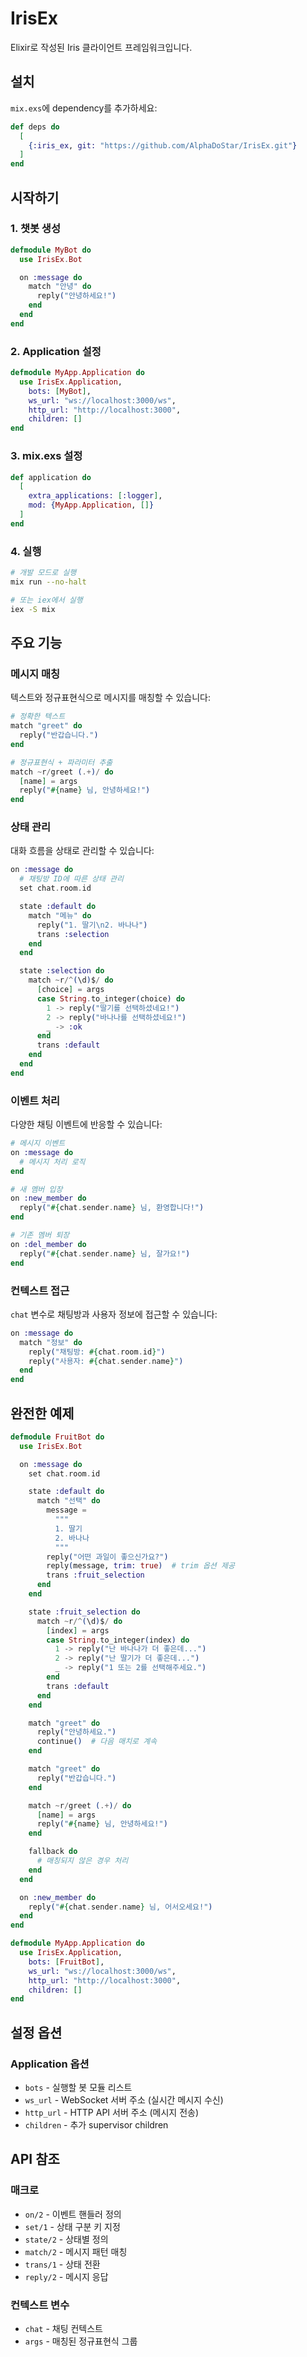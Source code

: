 # IrisEx

Elixir로 작성된 Iris 클라이언트 프레임워크입니다.

## 설치

`mix.exs`에 dependency를 추가하세요:

```elixir
def deps do
  [
    {:iris_ex, git: "https://github.com/AlphaDoStar/IrisEx.git"}
  ]
end
```

## 시작하기

### 1. 챗봇 생성

```elixir
defmodule MyBot do
  use IrisEx.Bot

  on :message do
    match "안녕" do
      reply("안녕하세요!")
    end
  end
end
```

### 2. Application 설정

```elixir
defmodule MyApp.Application do
  use IrisEx.Application,
    bots: [MyBot],
    ws_url: "ws://localhost:3000/ws",
    http_url: "http://localhost:3000",
    children: []
end
```

### 3. mix.exs 설정

```elixir
def application do
  [
    extra_applications: [:logger],
    mod: {MyApp.Application, []}
  ]
end
```

### 4. 실행

```bash
# 개발 모드로 실행
mix run --no-halt

# 또는 iex에서 실행
iex -S mix
```

## 주요 기능

### 메시지 매칭

텍스트와 정규표현식으로 메시지를 매칭할 수 있습니다:

```elixir
# 정확한 텍스트
match "greet" do
  reply("반갑습니다.")
end

# 정규표현식 + 파라미터 추출
match ~r/greet (.+)/ do
  [name] = args
  reply("#{name} 님, 안녕하세요!")
end
```

### 상태 관리

대화 흐름을 상태로 관리할 수 있습니다:

```elixir
on :message do
  # 채팅방 ID에 따른 상태 관리
  set chat.room.id

  state :default do
    match "메뉴" do
      reply("1. 딸기\n2. 바나나")
      trans :selection
    end
  end

  state :selection do
    match ~r/^(\d)$/ do
      [choice] = args
      case String.to_integer(choice) do
        1 -> reply("딸기를 선택하셨네요!")
        2 -> reply("바나나를 선택하셨네요!")
        _ -> :ok
      end
      trans :default
    end
  end
end
```

### 이벤트 처리

다양한 채팅 이벤트에 반응할 수 있습니다:

```elixir
# 메시지 이벤트
on :message do
  # 메시지 처리 로직
end

# 새 멤버 입장
on :new_member do
  reply("#{chat.sender.name} 님, 환영합니다!")
end

# 기존 멤버 퇴장
on :del_member do
  reply("#{chat.sender.name} 님, 잘가요!")
end
```

### 컨텍스트 접근

`chat` 변수로 채팅방과 사용자 정보에 접근할 수 있습니다:

```elixir
on :message do
  match "정보" do
    reply("채팅방: #{chat.room.id}")
    reply("사용자: #{chat.sender.name}")
  end
end
```

## 완전한 예제

```elixir
defmodule FruitBot do
  use IrisEx.Bot

  on :message do
    set chat.room.id

    state :default do
      match "선택" do
        message =
          """
          1. 딸기
          2. 바나나
          """
        reply("어떤 과일이 좋으신가요?")
        reply(message, trim: true)  # trim 옵션 제공
        trans :fruit_selection
      end
    end

    state :fruit_selection do
      match ~r/^(\d)$/ do
        [index] = args
        case String.to_integer(index) do
          1 -> reply("난 바나나가 더 좋은데...")
          2 -> reply("난 딸기가 더 좋은데...")
          _ -> reply("1 또는 2를 선택해주세요.")
        end
        trans :default
      end
    end

    match "greet" do
      reply("안녕하세요.")
      continue()  # 다음 매치로 계속
    end

    match "greet" do
      reply("반갑습니다.")
    end

    match ~r/greet (.+)/ do
      [name] = args
      reply("#{name} 님, 안녕하세요!")
    end

    fallback do
      # 매칭되지 않은 경우 처리
    end
  end

  on :new_member do
    reply("#{chat.sender.name} 님, 어서오세요!")
  end
end

defmodule MyApp.Application do
  use IrisEx.Application,
    bots: [FruitBot],
    ws_url: "ws://localhost:3000/ws",
    http_url: "http://localhost:3000",
    children: []
end
```

## 설정 옵션

### Application 옵션
- `bots` - 실행할 봇 모듈 리스트
- `ws_url` - WebSocket 서버 주소 (실시간 메시지 수신)
- `http_url` - HTTP API 서버 주소 (메시지 전송)
- `children` - 추가 supervisor children

## API 참조

### 매크로
- `on/2` - 이벤트 핸들러 정의
- `set/1` - 상태 구분 키 지정
- `state/2` - 상태별 정의
- `match/2` - 메시지 패턴 매칭
- `trans/1` - 상태 전환
- `reply/2` - 메시지 응답

### 컨텍스트 변수
- `chat` - 채팅 컨텍스트
- `args` - 매칭된 정규표현식 그룹